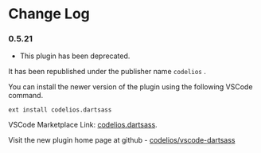 # Change Log

### 0.5.21
  * This plugin has been deprecated.


It has been republished under the publisher name `codelios` .


You can install the newer version of the plugin using the following VSCode command.

`
ext install codelios.dartsass
`

VSCode Marketplace Link: [codelios.dartsass](https://marketplace.visualstudio.com/items?itemName=codelios.dartsass).


Visit the new plugin home page at github - [codelios/vscode-dartsass](https://github.com/codelios/vscode-dartsass)
